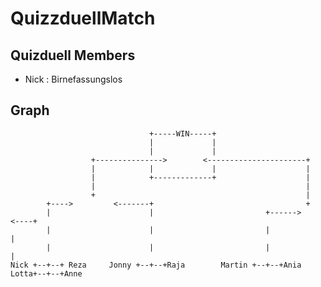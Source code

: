 # QuizzduellMatch

## Quizduell Members
+ Nick : Birnefassungslos

## Graph
    
                                   +-----WIN-----+
                                   |             |
                                   |             |
                      +--------------->        <----------------------+
                      |            |             |                    |
                      |            +-------------+                    |
                      |                                               |
                      +                                               |
            +---->         <-------+                                  +
            |                      |                         +------>        <----+
            |                      |                         |                    |
            |                      |                         |                    |
    Nick +--+--+ Reza     Jonny +--+--+Raja        Martin +--+--+Ania     Lotta+--+--+Anne
